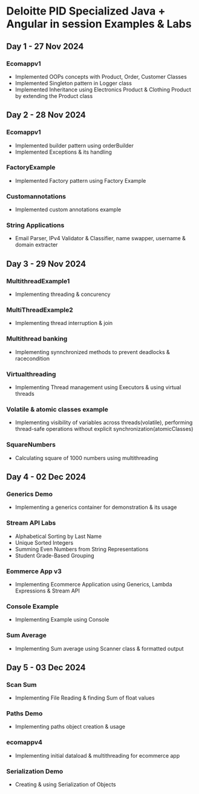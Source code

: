 # Deloitte PID Specialized Java + Angular in session Examples & Labs

## Day 1 - 27 Nov 2024

### Ecomappv1
- Implemented OOPs concepts with Product, Order, Customer Classes
- Implemented Singleton pattern in Logger class
- Implemented Inheritance using Electronics Product & Clothing Product by
  extending the Product class

## Day 2 - 28 Nov 2024

### Ecomappv1
- Implemented builder pattern using orderBuilder
- Implemented Exceptions & its handling
### FactoryExample
- Implemented Factory pattern using Factory Example
### Customannotations
- Implemented custom annotations example
### String Applications
- Email Parser, IPv4 Validator & Classifier, name swapper, username & domain
  extracter

## Day 3 - 29 Nov 2024
### MultithreadExample1
- Implementing threading & concurency
### MultiThreadExample2
- Implementing thread interruption & join
### Multithread banking
- Implementing synnchronized methods to prevent deadlocks & racecondition
### Virtualthreading
- Implementing Thread management using Executors & using virtual threads
### Volatile & atomic classes example
- Implementing visibility of variables across threads(volatile), 
  performing thread-safe operations without explicit synchronization(atomicClasses)
### SquareNumbers
- Calculating square of 1000 numbers using multithreading

## Day 4 - 02 Dec 2024
### Generics Demo
- Implementing a generics container for demonstration & its usage
### Stream API Labs
- Alphabetical Sorting by Last Name
- Unique Sorted Integers
- Summing Even Numbers from String Representations
- Student Grade-Based Grouping
### Eommerce App v3
- Implementing Ecommerce Application using Generics, Lambda Expressions & Stream API
### Console Example
- Implementing Example using Console
### Sum Average
- Implementing Sum average using Scanner class & formatted output

## Day 5 - 03 Dec 2024
### Scan Sum
- Implementing File Reading & finding Sum of float values
### Paths Demo
- Implementing paths object creation & usage
### ecomappv4
- Implementing initial dataload & multithreading for ecommerce app
### Serialization Demo
- Creating & using Serialization of Objects
